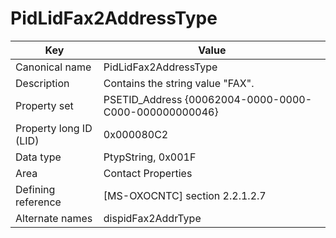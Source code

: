 # PidLidFax2AddressType

| Key | Value |
|---|---|
| Canonical name | PidLidFax2AddressType |
| Description | Contains the string value "FAX". |
| Property set | PSETID_Address {00062004-0000-0000-C000-000000000046} |
| Property long ID (LID) | 0x000080C2 |
| Data type | PtypString, 0x001F |
| Area | Contact Properties |
| Defining reference | [MS-OXOCNTC] section 2.2.1.2.7 |
| Alternate names | dispidFax2AddrType |
